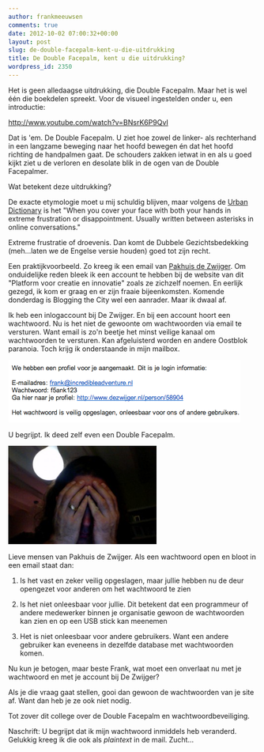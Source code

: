 ```yaml
---
author: frankmeeuwsen
comments: true
date: 2012-10-02 07:00:32+00:00
layout: post
slug: de-double-facepalm-kent-u-die-uitdrukking
title: De Double Facepalm, kent u die uitdrukking?
wordpress_id: 2350
---
```


Het is geen alledaagse uitdrukking, die Double Facepalm. Maar het is wel één die boekdelen spreekt. Voor de visueel ingestelden onder u, een introductie:

http://www.youtube.com/watch?v=BNsrK6P9QvI

Dat is 'em. De Double Facepalm. U ziet hoe zowel de linker- als rechterhand in een langzame beweging naar het hoofd bewegen én dat het hoofd richting de handpalmen gaat. De schouders zakken ietwat in en als u goed kijkt ziet u de verloren en desolate blik in de ogen van de Double Facepalmer.

Wat betekent deze uitdrukking?

De exacte etymologie moet u mij schuldig blijven, maar volgens de [Urban Dictionary](http://www.urbandictionary.com/define.php?term=double%20facepalm) is het "When you cover your face with both your hands in extreme frustration or disappointment. Usually written between asterisks in online conversations."

Extreme frustratie of droevenis. Dan komt de Dubbele Gezichtsbedekking (meh...laten we de Engelse versie houden) goed tot zijn recht.

Een praktijkvoorbeeld. Zo kreeg ik een email van [Pakhuis de Zwijger](http://www.dezwijger.nl/). Om onduidelijke reden bleek ik een account te hebben bij de website van dit "Platform voor creatie en innovatie" zoals ze zichzelf noemen. En eerlijk gezegd, ik kom er graag en er zijn fraaie bijeenkomsten. Komende donderdag is Blogging the City wel een aanrader. Maar ik dwaal af.

Ik heb een inlogaccount bij De Zwijger. En bij een account hoort een wachtwoord. Nu is het niet de gewoonte om wachtwoorden via email te versturen. Want email is zo'n beetje het minst veilige kanaal om wachtwoorden te versturen. Kan afgeluisterd worden en andere Oostblok paranoia. Toch krijg ik onderstaande in mijn mailbox.

[![](../images/uploadimages/zwijger.png)](../images/uploadimages/zwijger.png)

U begrijpt. Ik deed zelf even een Double Facepalm.

[![](../images/uploadimages/Foto-op-01-10-12-om-22.34-300x199.jpg)](../images/uploadimages/Foto-op-01-10-12-om-22.34.jpg)

Lieve mensen van Pakhuis de Zwijger. Als een wachtwoord open en bloot in een email staat dan:

1. Is het vast en zeker veilig opgeslagen, maar jullie hebben nu de deur opengezet voor anderen om het wachtwoord te zien

2. Is het niet onleesbaar voor jullie. Dit betekent dat een programmeur of andere medewerker binnen je organisatie gewoon de wachtwoorden kan zien en op een USB stick kan meenemen

3. Het is niet onleesbaar voor andere gebruikers. Want een andere gebruiker kan eveneens in dezelfde database met wachtwoorden komen.

Nu kun je betogen, maar beste Frank, wat moet een onverlaat nu met je wachtwoord en met je account bij De Zwijger?

Als je die vraag gaat stellen, gooi dan gewoon de wachtwoorden van je site af. Want dan heb je ze ook niet nodig.

Tot zover dit college over de Double Facepalm en wachtwoordbeveiliging.

Naschrift: U begrijpt dat ik mijn wachtwoord inmiddels heb veranderd. Gelukkig kreeg ik die ook als _plaintext_ in de mail. Zucht...


